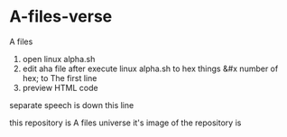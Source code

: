 # A-files-verse
A files
1. open linux alpha.sh
2. edit aha file after execute linux alpha.sh to hex things &#x number of hex; to The first line
3. preview HTML code

separate speech is down this line

this repository is A files universe it's image of the repository is [](/SAYA1.png)
